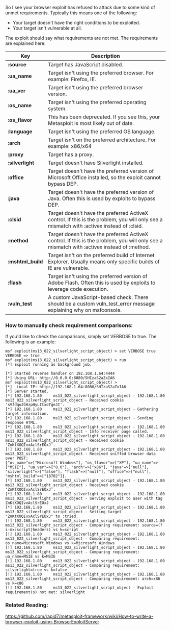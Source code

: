 So I see your browser exploit has refused to attack due to some kind of unmet requirements. Typically this means one of the following:

* Your target doesn't have the right conditions to be exploited.
* Your target isn't vulnerable at all.

The exploit should say what requirements are not met. The requirements are explained here:


| Key | Description |
| --- | ----------- |
| **:source** | Target has JavaScript disabled. |
| **:ua_name** | Target isn't using the preferred browser. For example: Firefox, IE. |
| **:ua_ver** | Target isn't using the preferred browser version. |
| **:os_name** | Target isn't using the preferred operating system. |
| **:os_flavor** | This has been deprecated. If you see this, your Metasploit is most likely out of date. |
| **:language** | Target isn't using the preferred OS language. |
| **:arch** | Target isn't on the preferred architecture. For example: x86/x64 |
| **:proxy** | Target has a proxy. |
| **:silverlight** | Target doesn't have Silverlight installed. |
| **:office** | Target doesn't have the preferred version of Microsoft Office installed, so the exploit cannot bypass DEP. |
| **:java** | Target doesn't have the preferred version of Java. Often this is used by exploits to bypass DEP. |
| **:clsid** | Target doesn't have the preferred ActiveX control. If this is the problem, you will only see a mismatch with :activex instead of :clsid. |
| **:method** | Target doesn't have the preferred ActiveX control. If this is the problem, you will only see a mismatch with :activex instead of :method. |
| **:mshtml_build** | Target isn't on the preferred build of Internet Explorer. Usually means only specific builds of IE are vulnerable. |
| **:flash** | Target isn't using the preferred version of Adobe Flash. Often this is used by exploits to leverage code execution. |
| **:vuln_test** | A custom JavaScript-based check. There should be a custom vuln_test_error message explaining why on msfconsole. |


### How to manually check requirement comparisons:

If you'd like to check the comparisons, simply set VERBOSE to true. The following is an example:

```
msf exploit(ms13_022_silverlight_script_object) > set VERBOSE true
VERBOSE => true
msf exploit(ms13_022_silverlight_script_object) > run
[*] Exploit running as background job.

[*] Started reverse handler on 192.168.1.64:4444 
[*] Using URL: http://0.0.0.0:8080/SHIzaS2aZxIA6
msf exploit(ms13_022_silverlight_script_object) >
[*]  Local IP: http://192.168.1.64:8080/SHIzaS2aZxIA6
[*] Server started.
[*] 192.168.1.80     ms13_022_silverlight_script_object - 192.168.1.80     ms13_022_silverlight_script_object - Received cookie 'sVfdquJGHzpHyLItxoTgeJI'.
[*] 192.168.1.80     ms13_022_silverlight_script_object - Gathering target information.
[*] 192.168.1.80     ms13_022_silverlight_script_object - Sending response HTML.
[*] 192.168.1.80     ms13_022_silverlight_script_object - 192.168.1.80     ms13_022_silverlight_script_object - Info receiver page called.
[*] 192.168.1.80     ms13_022_silverlight_script_object - 192.168.1.80     ms13_022_silverlight_script_object - Received cookie 'ZnKtXOQIvxAclSrEOxJ'.
[!] 192.168.1.80     ms13_022_silverlight_script_object - 192.168.1.80     ms13_022_silverlight_script_object - Received sniffed browser data over POST: 
{"os_name"=>["Microsoft Windows"], "os_flavor"=>["XP"], "ua_name"=>["MSIE"], "ua_ver"=>["8.0"], "arch"=>["x86"], "java"=>["null"], "silverlight"=>["false"], "flash"=>["null"], "office"=>["null"], "mshtml_build"=>["18702"]}.
[*] 192.168.1.80     ms13_022_silverlight_script_object - 192.168.1.80     ms13_022_silverlight_script_object - Received cookie 'ZnKtXOQIvxAclSrEOxJ'.
[*] 192.168.1.80     ms13_022_silverlight_script_object - 192.168.1.80     ms13_022_silverlight_script_object - Serving exploit to user with tag ZnKtXOQIvxAclSrEOxJ
[*] 192.168.1.80     ms13_022_silverlight_script_object - 192.168.1.80     ms13_022_silverlight_script_object - Setting target "ZnKtXOQIvxAclSrEOxJ" to :tried.
[!] 192.168.1.80     ms13_022_silverlight_script_object - 192.168.1.80     ms13_022_silverlight_script_object - Comparing requirement: source=(?i-mx:script|headers) vs k=script
[!] 192.168.1.80     ms13_022_silverlight_script_object - 192.168.1.80     ms13_022_silverlight_script_object - Comparing requirement: os_name=Microsoft Windows vs k=Microsoft Windows
[!] 192.168.1.80     ms13_022_silverlight_script_object - 192.168.1.80     ms13_022_silverlight_script_object - Comparing requirement: ua_name=MSIE vs k=MSIE
[!] 192.168.1.80     ms13_022_silverlight_script_object - 192.168.1.80     ms13_022_silverlight_script_object - Comparing requirement: silverlight=true vs k=false
[!] 192.168.1.80     ms13_022_silverlight_script_object - 192.168.1.80     ms13_022_silverlight_script_object - Comparing requirement: arch=x86 vs k=x86
[!] 192.168.1.80     ms13_022_silverlight_script_object - Exploit requirement(s) not met: silverlight
```

### Related Reading:

https://github.com/rapid7/metasploit-framework/wiki/How-to-write-a-browser-exploit-using-BrowserExploitServer